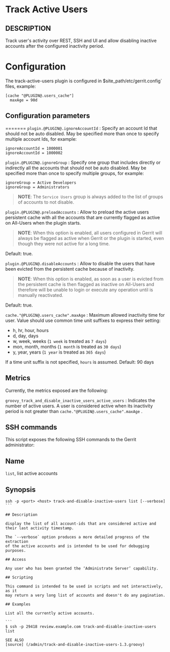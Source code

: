 Track Active Users
==============================

DESCRIPTION
-----------
Track user's activity over REST, SSH and UI and allow disabling inactive
accounts after the configured inactivity period.

Configuration
=========================

The track-active-users plugin is configured in
$site_path/etc/gerrit.config` files, example:

```text
[cache "@PLUGIN@.users_cache"]
  maxAge = 90d
```

Configuration parameters
---------------------

=======
```plugin.@PLUGIN@.ignoreAccountId```
:  Specify an account Id that should not be auto disabled.
   May be specified more than once to specify multiple account Ids, for example:

   ```
   ignoreAccountId = 1000001
   ignoreAccountId = 1000002
   ```

```plugin.@PLUGIN@.ignoreGroup```
:  Specify one group that includes directly or indirectly all the accounts that
   should not be auto disabled.
   May be specified more than once to specify multiple groups, for example:

   ```
   ignoreGroup = Active Developers
   ignoreGroup = Administrators
   ```

   > **NOTE**: The `Service Users` group is always added to the list of groups of
   > accounts to not disable.

```plugin.@PLUGIN@.preloadAccounts```
:  Allow to preload the active users persistent cache with all the accounts that
   are currently flagged as active on All-Users when the plugin starts.

   > **NOTE**: When this option is enabled, all users configured in Gerrit will
   > always be flagged as active when Gerrit or the plugin is started, even though
   > they were not active for a long time.

   Default: true.

```plugin.@PLUGIN@.disableAccounts```
:  Allow to disable the users that have been evicted from the persistent cache because
   of inactivity.

   > **NOTE**: When this option is enabled, as soon as a user is evicted from the
   > persistent cache is then flagged as inactive on All-Users and therefore will be
   > unable to login or execute any operation until is manually reactivated.

   Default: true.

```cache."@PLUGIN@.users_cache".maxAge```
:  Maximum allowed inactivity time for user.
   Value should use common time unit suffixes to express their setting:

   * h, hr, hour, hours
   * d, day, days
   * w, week, weeks (`1 week` is treated as `7 days`)
   * mon, month, months (`1 month` is treated as `30 days`)
   * y, year, years (`1 year` is treated as `365 days`)

   If a time unit suffix is not specified, `hours` is assumed.
   Default: 90 days

Metrics
---------------------
Currently, the metrics exposed are the following:

```groovy_track_and_disable_inactive_users_active_users```
:  Indicates the number of active users.
   A user is considered active when its inactivity period is not greater than `cache."@PLUGIN@.users_cache".maxAge` .

SSH commands
---------------------
This script exposes the following SSH commands to the Gerrit administrator:

## Name

`list`, list active accounts

## Synopsis

````
ssh -p <port> <host> track-and-disable-inactive-users list [--verbose]
```

## Description

display the list of all account-ids that are considered active and
their last activity timestamp.

The `--verbose` option produces a more detailed progress of the extraction
of the active accounts and is intended to be used for debugging purposes.

## Access

Any user who has been granted the ‘Administrate Server’ capability.

## Scripting

This command is intended to be used in scripts and not interactively, as it
may return a very long list of accounts and doesn't do any pagination.

## Examples

List all the currently active accounts.

```
$ ssh -p 29418 review.example.com track-and-disable-inactive-users list

SEE ALSO
[source] (/admin/track-and-disable-inactive-users-1.3.groovy)